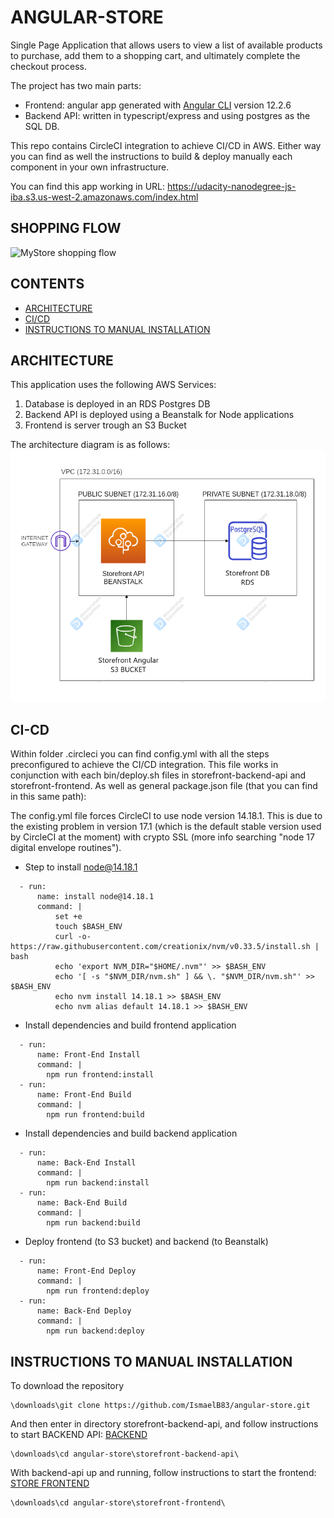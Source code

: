 # ANGULAR-STORE

Single Page Application that allows users to view a list of available products to purchase, add them to a shopping cart, and ultimately complete the checkout process. 

The project  has two main parts:
* Frontend: angular app generated with [Angular CLI](https://github.com/angular/angular-cli) version 12.2.6
* Backend API: written in typescript/express and using postgres as the SQL DB.

This repo contains CircleCI integration to achieve CI/CD in AWS. Either way you can find as well the instructions to build & deploy manually each component in your own infrastructure.

You can find this app working in URL: https://udacity-nanodegree-js-iba.s3.us-west-2.amazonaws.com/index.html

## SHOPPING FLOW

![MyStore shopping flow](example_flow2.gif)

## CONTENTS

- [ARCHITECTURE](#ARCHITECTURE)
- [CI/CD](#CI-CD)
- [INSTRUCTIONS TO MANUAL INSTALLATION](#INSTRUCTIONS-TO-MANUAL-INSTALLATION)

## ARCHITECTURE

This application uses the following AWS Services:
1) Database is deployed in an RDS Postgres DB
2) Backend API is deployed using a Beanstalk for Node applications
3) Frontend is server trough an S3 Bucket

The architecture diagram is as follows:
![AWS_Architecture](AWS_Architecture.png)

## CI-CD

Within folder .circleci you can find config.yml with all the steps preconfigured to achieve the CI/CD integration. This file works in conjunction with each bin/deploy.sh files in storefront-backend-api and storefront-frontend. As well as general package.json file (that you can find in this same path):

The config.yml file forces CircleCI to use node version 14.18.1. This is due to the existing problem in version 17.1 (which is the default stable version used by CircleCI at the moment) with crypto SSL (more info searching "node 17 digital envelope routines"). 

* Step to install node@14.18.1
```
  - run: 
      name: install node@14.18.1
      command: |
          set +e         
          touch $BASH_ENV    
          curl -o- https://raw.githubusercontent.com/creationix/nvm/v0.33.5/install.sh | bash
          echo 'export NVM_DIR="$HOME/.nvm"' >> $BASH_ENV
          echo '[ -s "$NVM_DIR/nvm.sh" ] && \. "$NVM_DIR/nvm.sh"' >> $BASH_ENV
          echo nvm install 14.18.1 >> $BASH_ENV
          echo nvm alias default 14.18.1 >> $BASH_ENV
```

* Install dependencies and build frontend application
```
  - run:
      name: Front-End Install
      command: |
        npm run frontend:install
  - run:
      name: Front-End Build
      command: |
        npm run frontend:build
```

* Install dependencies and build backend application
```
  - run:
      name: Back-End Install
      command: |
        npm run backend:install
  - run:
      name: Back-End Build
      command: |
        npm run backend:build
```

* Deploy frontend (to S3 bucket) and backend (to Beanstalk)
```
  - run:
      name: Front-End Deploy
      command: |
        npm run frontend:deploy
  - run:
      name: Back-End Deploy
      command: |
        npm run backend:deploy
```

## INSTRUCTIONS TO MANUAL INSTALLATION

To download the repository

```
\downloads\git clone https://github.com/IsmaelB83/angular-store.git
```

And then enter in directory storefront-backend-api, and follow instructions to start BACKEND API: [BACKEND](#STORE-BACKEND)
```
\downloads\cd angular-store\storefront-backend-api\
```

With backend-api up and running, follow instructions to start the frontend: [STORE FRONTEND](#STORE-FRONTEND)
```
\downloads\cd angular-store\storefront-frontend\
```